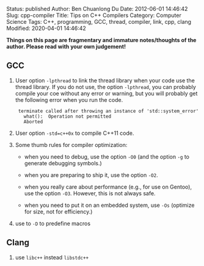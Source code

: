 Status: published
Author: Ben Chuanlong Du
Date: 2012-06-01 14:46:42
Slug: cpp-compiler
Title: Tips on C++ Compilers
Category: Computer Science
Tags: C++, programming, GCC, thread, compiler, link, cpp, clang
Modified: 2020-04-01 14:46:42

**Things on this page are fragmentary and immature notes/thoughts of the author. Please read with your own judgement!**


## GCC
1. User option `-lpthread` to link the thread library when your code use the thread library. 
If you do not use, the option `-lpthread`, you can probably compile your coe without any 
error or warning, but you will probably get the following error when you run the code.

        terminate called after throwing an instance of 'std::system_error'
          what():  Operation not permitted
          Aborted


2. User option `-std=c++0x` to compile C++11 code. 

3. Some thumb rules for compiler optimization:
    - when you need to debug, use the option `-O0` 
    (and the option `-g` to generate debugging symbols.)

    - when you are preparing to ship it, 
    use the option `-O2`.

    - when you really care about performance (e.g., for use on Gentoo), 
    use the option `-O3`. 
    However, this is not always safe. 

    - when you need to put it on an embedded system, use `-Os` 
    (optimize for size, not for efficiency.)

4. use to `-D` to predefine macros

## Clang

1. use `libc++` instead `libstdc++`
